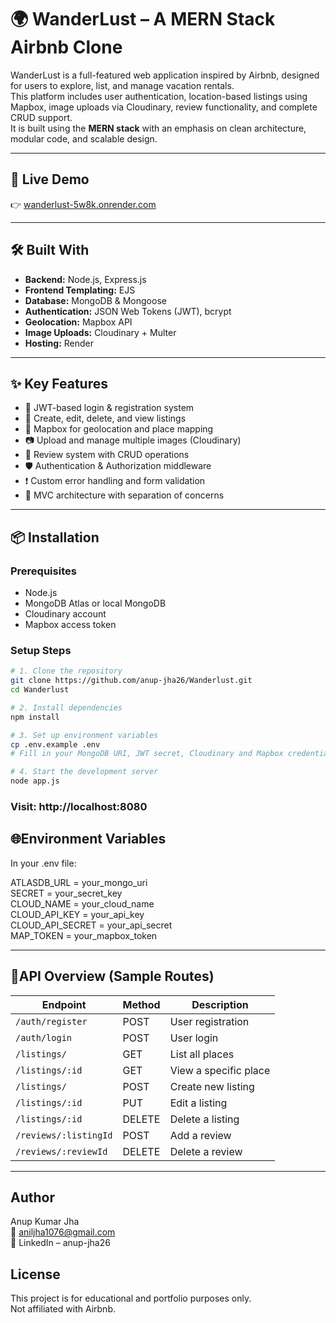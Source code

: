 # 🌍 WanderLust – A MERN Stack Airbnb Clone

WanderLust is a full-featured web application inspired by Airbnb, designed for users to explore, list, and manage vacation rentals.  
This platform includes user authentication, location-based listings using Mapbox, image uploads via Cloudinary, review functionality, and complete CRUD support.  
It is built using the **MERN stack** with an emphasis on clean architecture, modular code, and scalable design.

---

## 🚀 Live Demo

👉 [wanderlust-5w8k.onrender.com](https://wanderlust-5w8k.onrender.com)

---

## 🛠️ Built With

- **Backend:** Node.js, Express.js
- **Frontend Templating:** EJS
- **Database:** MongoDB & Mongoose
- **Authentication:** JSON Web Tokens (JWT), bcrypt
- **Geolocation:** Mapbox API
- **Image Uploads:** Cloudinary + Multer
- **Hosting:** Render

---

## ✨ Key Features

- 🔐 JWT-based login & registration system
- 🏡 Create, edit, delete, and view listings
- 📍 Mapbox for geolocation and place mapping
- 📷 Upload and manage multiple images (Cloudinary)
- 💬 Review system with CRUD operations
- 🛡️ Authentication & Authorization middleware
- ❗ Custom error handling and form validation
- 📁 MVC architecture with separation of concerns

---

## 📦 Installation

### Prerequisites

- Node.js
- MongoDB Atlas or local MongoDB
- Cloudinary account
- Mapbox access token

### Setup Steps

```bash
# 1. Clone the repository
git clone https://github.com/anup-jha26/Wanderlust.git
cd Wanderlust

# 2. Install dependencies
npm install

# 3. Set up environment variables
cp .env.example .env
# Fill in your MongoDB URI, JWT secret, Cloudinary and Mapbox credentials

# 4. Start the development server
node app.js
```
### Visit: http://localhost:8080

## 🌐Environment Variables
In your .env file:

ATLASDB_URL = your_mongo_uri  
SECRET = your_secret_key  
CLOUD_NAME = your_cloud_name  
CLOUD_API_KEY = your_api_key  
CLOUD_API_SECRET = your_api_secret  
MAP_TOKEN = your_mapbox_token  

---

## 🧪API Overview (Sample Routes)

| Endpoint              | Method | Description           |
| --------------------- | ------ | --------------------- |
| `/auth/register`      | POST   | User registration     |
| `/auth/login`         | POST   | User login            |
| `/listings/`          | GET    | List all places       |
| `/listings/:id`       | GET    | View a specific place |
| `/listings/`          | POST   | Create new listing    |
| `/listings/:id`       | PUT    | Edit a listing        |
| `/listings/:id`       | DELETE | Delete a listing      |
| `/reviews/:listingId` | POST   | Add a review          |
| `/reviews/:reviewId`  | DELETE | Delete a review       |

---

## Author
Anup Kumar Jha  
📧 aniljha1076@gmail.com  
🔗 LinkedIn – anup-jha26  

## License
This project is for educational and portfolio purposes only.  
Not affiliated with Airbnb.  
